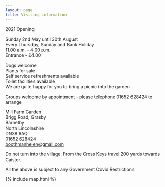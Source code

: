 ```yaml
---
layout: page
title: Visiting information
---
```


2021 Opening

Sunday 2nd May until 30th August<br/>
Every Thursday, Sunday and Bank Holiday<br/>
11.00 a.m. - 4.00 p.m.<br/>
Entrance - £4.00<br/>
  
Dogs welcome<br/>
Plants for sale  
Self service refreshments available  
Toilet facilities available  
We are quite happy for you to bring a picnic into the garden

Groups welcome by appointment - please telephone 01652 628424 to arrange

Mill Farm Garden<br/>
Brigg Road, Grasby<br/>
Barnetby<br/>
North Lincolnshire<br/>
DN38 6AQ<br/>
01652 628424<br/>
boothmanhelen@gmail.com

Do not turn into the village.  From the Cross Keys travel 200 yards towards Caistor.

All the above is subject to any Government Covid Restrictions    

{% include map.html %}
